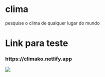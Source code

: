 # clima
pesquise o clima de qualquer lugar do mundo
<h1>Link para teste</h1>

<h3>https://climako.netlify.app</h3>

<img src="https://cdn.discordapp.com/attachments/861759647370313768/901715650668539904/ezgif.com-gif-maker_10.gif">
